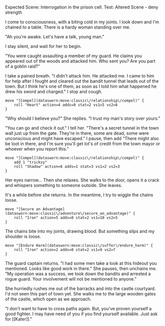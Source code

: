 Expected Scene: Interrogation in the prison cell.
Test: Altered Scene - deny strength

I come to consciousness, with a biting cold in my joints. I look down and I'm chained to a table.
There is a hardy woman standing over me.

"Ah you're awake. Let's have a talk, young man."

I stay silent, and wait for her to begin.

"You were caught assaulting a member of my guard. He claims you appeared out of the woods and attacked him. Who sent you? Are you part of a goblin raid?"

I take a pained breath.
"I didn't attack him. He attacked me. I came to him for help after I fought and cleared out the bandit tunnel that leads out of the town. But I think he's one of them, as soon as I told him what happened he drew his sword and charged." I stop and cough.

```iron-vault-mechanics
move "[Compel](datasworn:move:classic\/relationship\/compel)" {
    roll "Heart" action=4 adds=0 stat=2 vs1=5 vs2=6
}
```

"Why should I believe you?" She replies. "I trust my man's story over yours."

"You can go and check it out." I tell her. "There's a secret tunnel in the town wall just up from the gate. They're in there, some are dead, some were unconscious and might have escaped."
I pause, then add "There might also be loot in there, and I'm sure you'll get lot's of credit from the town mayor or whoever when you report this."

```iron-vault-mechanics
move "[Compel](datasworn:move:classic\/relationship\/compel)" {
    add 1 "tricksy"
    roll "Shadow" action=6 adds=1 stat=3 vs1=2 vs2=3
}
```

Her eyes narrow... Then she relaxes. She walks to the door, opens it a crack and whispers something to someone outside. She leaves.

It's a while before she returns. In the meantime, I try to wiggle the chains loose.

```iron-vault-mechanics
move "[Secure an Advantage](datasworn:move:classic\/adventure\/secure_an_advantage)" {
    roll "Iron" action=5 adds=0 stat=2 vs1=10 vs2=5
}
```

The chains bite into my joints, drawing blood. But something slips and my shoulder is loose.

```iron-vault-mechanics
move "[Endure Harm](datasworn:move:classic\/suffer\/endure_harm)" {
    roll "Iron" action=2 adds=0 stat=2 vs1=9 vs2=7
}
```

The guard captain returns.
"I had some men take a look at this hideout you mentioned. Looks like good work in there." She pauses, then unchains me.
"My operation was a success, we took down the bandits and arrested a rogue guard. Your involvement will not be mentioned to anyone."

She hurriedly rushes me out of the barracks and into the castle courtyard. I'd not seen this part of town yet. She walks me to the large wooden gates of the castle, which open as we approach.

"I don't want to have to cross paths again. But, you've proven yourself a good fighter. I may have need of you if you find yourself available. Just ask for [[Kater]]."